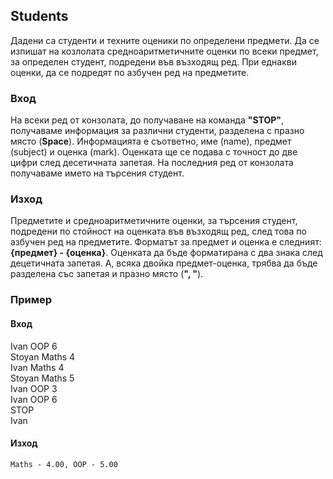 ## Students

Дадени са студенти и техните оценики по определени предмети. Да се изпишат на козлолата средноаритметичните оценки по всеки предмет, за определен студент, подредени във възходящ ред. При еднакви оценки, да се подредят по азбучен ред на предметите.

### Вход

На всеки ред от конзолата, до получаване на команда **"STOP"**, получаваме информация за различни студенти, разделена с празно място (**Space**). Информацията е съответно, име (name), предмет (subject) и оценка (mark). Оценката ще се подава с точност до две цифри след десетичната запетая. На последния ред от конзолата получаваме името на търсения студент. 

### Изход

Предметите и средноаритметичните оценки, за търсения студент, подредени по стойност на оценката във възходящ ред, след това по азбучен ред на предметите.
Форматът за предмет и оценка е следният: **{предмет} - {оценка}**. Оценката да бъде форматирана с два знака след децетичната запетая. А, всяка двойка предмет-оценка, трябва да бъде разделена със запетая и празно място (**", "**).

### Пример

#### Вход

Ivan OOP 6  
Stoyan Maths 4  
Ivan Maths 4  
Stoyan Maths 5  
Ivan OOP 3  
Ivan OOP 6  
STOP  
Ivan  

#### Изход

``Maths - 4.00, OOP - 5.00``
